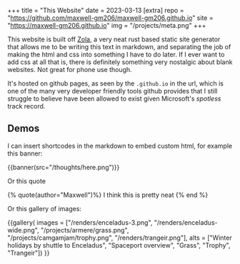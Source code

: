 +++
title = "This Website"
date = 2023-03-13
[extra]
repo = "https://github.com/maxwell-gm206/maxwell-gm206.github.io"
site = "https://maxwell-gm206.github.io"
img =  "/projects/meta.png"
+++

This website is built off [Zola](https://github.com/getzola/zola), a very neat rust based static site generator that allows me to be writing this text in markdown, and separating the job of making the html and css into something I have to do later. <!-- more --> If I ever want to add css at all that is, there is definitely something very nostalgic about blank websites. Not great for phone use though.

It's hosted on github pages, as seen by the `.github.io` in the url, which is one of the many very developer friendly tools github provides that I still struggle to believe have been allowed to exist given Microsoft's _spotless_ track record.

## Demos

I can insert shortcodes in the markdown to embed custom html, for example this banner:

{{banner(src="/thoughts/here.png")}}

Or this quote

{% quote(author="Maxwell")%}
I think this is pretty neat
{% end %}

Or this gallery of images:

{{gallery(
	images = ["/renders/enceladus-3.png", "/renders/enceladus-wide.png", "/projects/armere/grass.png", "/projects/camgamjam/trophy.png", "/renders/trangeir.png"],
	alts = ["Winter holidays by shuttle to Enceladus", "Spaceport overview", "Grass", "Trophy", "Trangeir"])
}}
